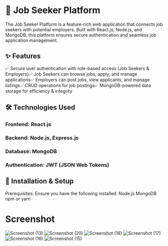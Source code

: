 # 🚀 Job Seeker Platform

The Job Seeker Platform is a feature-rich web application that connects job seekers with potential employers. Built with React.js, Node.js, and MongoDB, this platform ensures secure authentication and seamless job application management.

## ✨ Features
✅ Secure user authentication with role-based access (Job Seekers & Employers)✅ Job Seekers can browse jobs, apply, and manage applications✅ Employers can post jobs, view applicants, and manage listings✅ CRUD operations for job postings✅ MongoDB-powered data storage for efficiency & integrity

## 🛠 Technologies Used

### Frontend: React.js

### Backend: Node.js, Express.js

### Database: MongoDB

### Authentication: JWT (JSON Web Tokens)

## 🚀 Installation & Setup

Prerequisites:
Ensure you have the following installed:
Node.js
MongoDB
npm or yarn


# Screenshot

![Screenshot (13)](https://github.com/ddeshav222/Job_seeker/assets/98301962/725b353f-16f9-45a0-807e-009c81b48996)
![Screenshot (20)](https://github.com/ddeshav222/Job_seeker/assets/98301962/13e40ee0-3091-46bf-b2f7-ed47c02b59fb)
![Screenshot (18)](https://github.com/ddeshav222/Job_seeker/assets/98301962/f978e1c3-af06-4fcc-8cff-b1f09eb623a5)
![Screenshot (17)](https://github.com/ddeshav222/Job_seeker/assets/98301962/f185275c-6d7d-4b5f-9760-0c3543b7f91c)
![Screenshot (16)](https://github.com/ddeshav222/Job_seeker/assets/98301962/ccaacee6-6ba7-4373-a956-6e93a2789286)
![Screenshot (15)](https://github.com/ddeshav222/Job_seeker/assets/98301962/4feb83fd-e69a-4a54-85b3-03b433494dc7)
